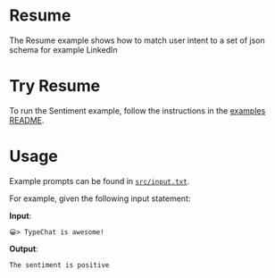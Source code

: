 # Resume

The Resume example shows how to match user intent to a set of json schema for example LinkedIn

# Try Resume
To run the Sentiment example, follow the instructions in the [examples README](../README.md#step-1-configure-your-development-environment).

# Usage
Example prompts can be found in [`src/input.txt`](./src/input.txt).

For example, given the following input statement:

**Input**:
```
😀> TypeChat is awesome!
```

**Output**:
```
The sentiment is positive
```